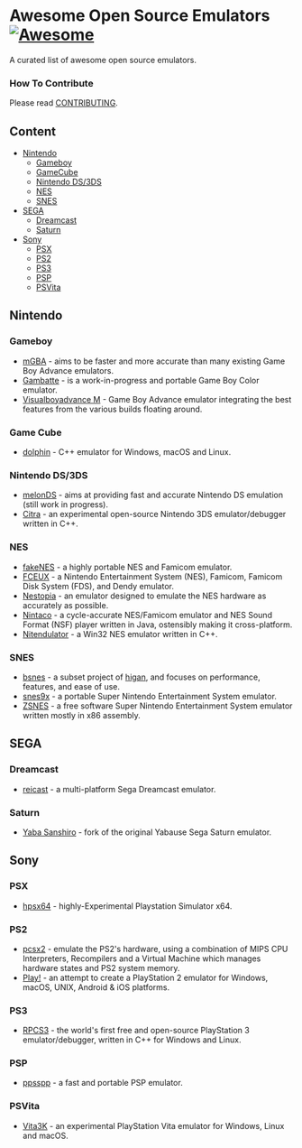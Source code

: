 # Awesome Open Source Emulators [![Awesome](https://cdn.rawgit.com/sindresorhus/awesome/d7305f38d29fed78fa85652e3a63e154dd8e8829/media/badge.svg)](https://github.com/sindresorhus/awesome)

A curated list of awesome open source emulators.

### How To Contribute

Please read [CONTRIBUTING](/CONTRIBUTING.md). 

## Content

- [Nintendo](#nintendo)
  - [Gameboy](#gameboy)
  - [GameCube](#gamecube)
  - [Nintendo DS/3DS](#nintendoDS)
  - [NES](#nes)
  - [SNES](#snes)
- [SEGA](#sega)
  - [Dreamcast](#dreamcast)
  - [Saturn](#saturn)
- [Sony](#sony)
  - [PSX](#psx)
  - [PS2](#ps2)
  - [PS3](#ps3)
  - [PSP](#psp)
  - [PSVita](#psvita)

## Nintendo

### Gameboy

* [mGBA](https://github.com/mgba-emu/mgba/) - aims to be faster and more accurate than many existing Game Boy Advance emulators.
* [Gambatte](https://github.com/sinamas/gambatte) - is a work-in-progress and portable Game Boy Color emulator.
* [Visualboyadvance M](https://github.com/visualboyadvance-m/visualboyadvance-m) - Game Boy Advance emulator integrating the best features from the various builds floating around.

### Game Cube

* [dolphin](https://github.com/dolphin-emu/dolphin) - C++ emulator for Windows, macOS and Linux.

### Nintendo DS/3DS

* [melonDS](https://github.com/Arisotura/melonDS) - aims at providing fast and accurate Nintendo DS emulation (still work in progress).
* [Citra](https://github.com/citra-emu/citra) - an experimental open-source Nintendo 3DS emulator/debugger written in C++.

### NES

* [fakeNES](https://sourceforge.net/projects/fakenes/files/) - a highly portable NES and Famicom emulator.
* [FCEUX](http://sourceforge.net/p/fceultra/code/) - a Nintendo Entertainment System (NES), Famicom, Famicom Disk System (FDS), and Dendy emulator.
* [Nestopia](https://sourceforge.net/projects/nestopia/files/Nestopia/) - an emulator designed to emulate the NES hardware as accurately as possible.
* [Nintaco](https://nintaco.com/source.html) - a cycle-accurate NES/Famicom emulator and NES Sound Format (NSF) player written in Java, ostensibly making it cross-platform.
* [Nitendulator](https://github.com/quietust/nintendulator) - a Win32 NES emulator written in C++.

### SNES

* [bsnes](https://gitlab.com/higan/higan) - a subset project of [higan](https://byuu.org/emulation/higan/), and focuses on performance, features, and ease of use.
* [snes9x](https://github.com/snes9xgit/snes9x) - a portable Super Nintendo Entertainment System emulator.
* [ZSNES](https://sourceforge.net/projects/zsnes/files/zsnes/) - a free software Super Nintendo Entertainment System emulator written mostly in x86 assembly.

## SEGA

### Dreamcast

* [reicast](https://github.com/reicast/reicast-emulator) - a multi-platform Sega Dreamcast emulator.

### Saturn

* [Yaba Sanshiro](https://github.com/devmiyax/yabause) - fork of the original Yabause Sega Saturn emulator.

## Sony

### PSX

* [hpsx64](https://sourceforge.net/projects/hpsx64/files) - highly-Experimental Playstation Simulator x64.

### PS2

* [pcsx2](https://github.com/PCSX2/pcsx2) - emulate the PS2's hardware, using a combination of MIPS CPU Interpreters, Recompilers and a Virtual Machine which manages hardware states and PS2 system memory.
* [Play!](https://github.com/jpd002/Play-) - an attempt to create a PlayStation 2 emulator for Windows, macOS, UNIX, Android & iOS platforms.

### PS3

* [RPCS3](https://github.com/RPCS3/rpcs3) - the world's first free and open-source PlayStation 3 emulator/debugger, written in C++ for Windows and Linux.

### PSP

* [ppsspp](https://github.com/hrydgard/ppsspp) - a fast and portable PSP emulator.

### PSVita

* [Vita3K](https://github.com/Vita3K/Vita3K) - an experimental PlayStation Vita emulator for Windows, Linux and macOS.


